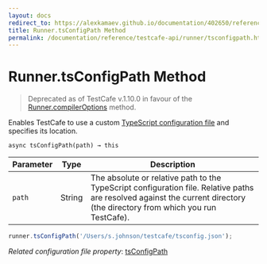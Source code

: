 ```yaml
---
layout: docs
redirect_to: https://alexkamaev.github.io/documentation/402650/reference/testcafe-api/runner/tsconfigpath
title: Runner.tsConfigPath Method
permalink: /documentation/reference/testcafe-api/runner/tsconfigpath.html
---
```

# Runner.tsConfigPath Method

> Deprecated as of TestCafe v.1.10.0 in favour of the [Runner.compilerOptions](compileroptions.md) method.

Enables TestCafe to use a custom [TypeScript configuration file](../../../guides/concepts/typescript-and-coffeescript.md#customize-compiler-options) and specifies its location.

```text
async tsConfigPath(path) → this
```

Parameter | Type   | Description
--------- | ------ | ---------------------
`path`    | String | The absolute or relative path to the TypeScript configuration file. Relative paths are resolved against the current directory (the directory from which you run TestCafe).

```js
runner.tsConfigPath('/Users/s.johnson/testcafe/tsconfig.json');
```

*Related configuration file property*: [tsConfigPath](../../configuration-file.md#tsconfigpath)
